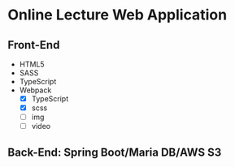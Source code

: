# Online Lecture Web Application

## Front-End

- HTML5
- SASS
- TypeScript
- Webpack
  - [x] TypeScript
  - [x] scss
  - [ ] img
  - [ ] video

## Back-End: Spring Boot/Maria DB/AWS S3

